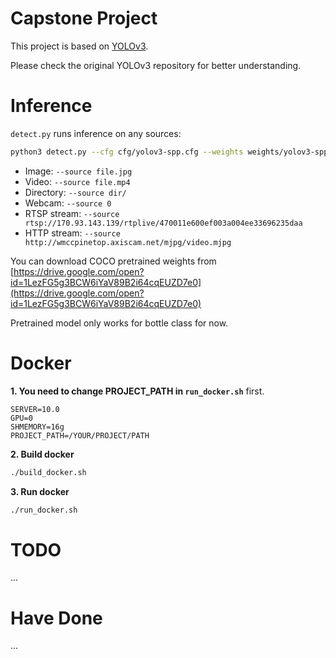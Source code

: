 # Capstone Project

This project is based on [YOLOv3](https://github.com/ultralytics/yolov3).

Please check the original YOLOv3 repository for better understanding.

# Inference

`detect.py` runs inference on any sources:

```bash
python3 detect.py --cfg cfg/yolov3-spp.cfg --weights weights/yolov3-spp-ultralytics.pt --source ...
```

- Image:  `--source file.jpg`
- Video:  `--source file.mp4`
- Directory:  `--source dir/`
- Webcam:  `--source 0`
- RTSP stream:  `--source rtsp://170.93.143.139/rtplive/470011e600ef003a004ee33696235daa`
- HTTP stream:  `--source http://wmccpinetop.axiscam.net/mjpg/video.mjpg`

You can download COCO pretrained weights from [https://drive.google.com/open?id=1LezFG5g3BCW6iYaV89B2i64cqEUZD7e0](https://drive.google.com/open?id=1LezFG5g3BCW6iYaV89B2i64cqEUZD7e0)

Pretrained model only works for bottle class for now.

# Docker

**1. You need to change PROJECT_PATH in `run_docker.sh`** first. 

```shell
SERVER=10.0
GPU=0
SHMEMORY=16g
PROJECT_PATH=/YOUR/PROJECT/PATH
```

**2. Build docker**

```bash
./build_docker.sh
```

**3. Run docker**

```bash
./run_docker.sh
```

# TODO

...

# Have Done

...
